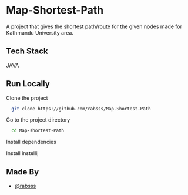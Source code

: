 # Map-Shortest-Path
A project that gives the shortest path/route for the given nodes made for Kathmandu University area. 

## Tech Stack

JAVA
  
## Run Locally

Clone the project

```bash
  git clone https://github.com/rabsss/Map-Shortest-Path
```

Go to the project directory

```bash
  cd Map-shortest-Path
```

Install dependencies

Install instellij 

## Made By

- [@rabsss](https://github.com/rabsss)

